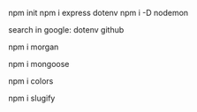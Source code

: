 npm init 
npm i express dotenv
npm i -D nodemon

search in google: dotenv github

npm i morgan

npm i mongoose

npm i colors

npm i slugify
